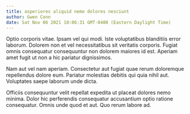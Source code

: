 ```yaml
---
title: asperiores aliquid nemo dolores nesciunt
author: Gwen Conn
date: Sat Nov 06 2021 10:06:31 GMT-0400 (Eastern Daylight Time)
---
```

Optio corporis vitae. Ipsam vel qui modi. Iste voluptatibus blanditiis error laborum. Dolorem non et vel necessitatibus sit veritatis corporis. Fugiat omnis consequatur consequuntur non dolorem maiores id est. Aperiam amet fugit ut non a hic pariatur dignissimos.

 Nam aut vel nam aperiam. Consectetur aut fugiat quae rerum doloremque repellendus dolore eum. Pariatur molestias debitis qui quia nihil aut. Voluptates saepe laborum unde dicta.

 Officiis consequuntur velit repellat expedita ut placeat dolores nemo minima. Dolor hic perferendis consequatur accusantium optio ratione consequatur. Omnis unde quod et aut. Quo rerum labore ad.